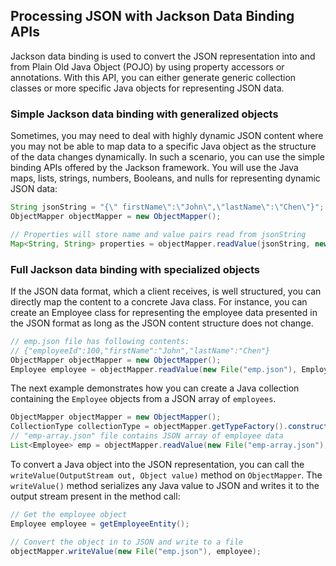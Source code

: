 ## Processing JSON with Jackson Data Binding APIs

Jackson data binding is used to convert the JSON representation into and from Plain Old Java
Object (POJO) by using property accessors or annotations. With this API, you can either generate
generic collection classes or more specific Java objects for representing JSON data.

### Simple Jackson data binding with generalized objects
Sometimes, you may need to deal with highly dynamic JSON content where you may not be able to
map data to a specific Java object as the structure of the data changes dynamically. In such a scenario,
you can use the simple binding APIs offered by the Jackson framework. You will use the Java maps,
lists, strings, numbers, Booleans, and nulls for representing dynamic JSON data:
```java
String jsonString = "{\" firstName\":\"John\",\"lastName\":\"Chen\"}";
ObjectMapper objectMapper = new ObjectMapper();

// Properties will store name and value pairs read from jsonString
Map<String, String> properties = objectMapper.readValue(jsonString, new TypeReference<Map<String, String>>() { });
```

### Full Jackson data binding with specialized objects
If the JSON data format, which a client receives, is well structured, you can directly map the content
to a concrete Java class. For instance, you can create
an Employee class for representing the employee data presented in the JSON format as long as the
JSON content structure does not change.
```java
// emp.json file has following contents:
// {"employeeId":100,"firstName":"John","lastName":"Chen"}
ObjectMapper objectMapper = new ObjectMapper();
Employee employee = objectMapper.readValue(new File("emp.json"), Employee.class);
```
The next example demonstrates how you can create a Java collection containing the `Employee` objects
from a JSON array of `employees`.
```java
ObjectMapper objectMapper = new ObjectMapper();
CollectionType collectionType = objectMapper.getTypeFactory().constructCollectionType(List.class, Employee.class);
// "emp-array.json" file contains JSON array of employee data
List<Employee> emp = objectMapper.readValue(new File("emp-array.json"), collectionType);
```
To convert a Java object into the JSON representation, you can call the `writeValue(OutputStream
out, Object value)` method on `ObjectMapper`. The `writeValue()` method serializes any Java
value to JSON and writes it to the output stream present in the method call:
```java
// Get the employee object
Employee employee = getEmployeeEntity();

// Convert the object in to JSON and write to a file
objectMapper.writeValue(new File("emp.json"), employee);
```

